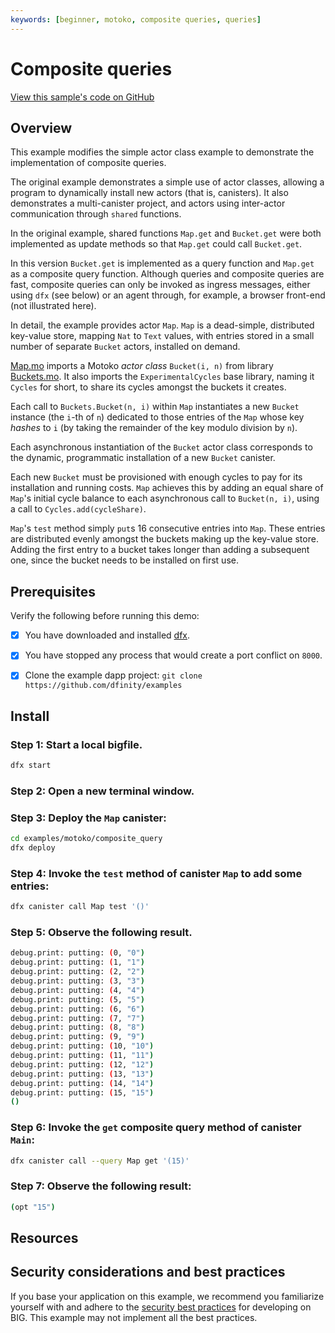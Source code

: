 ```yaml
---
keywords: [beginner, motoko, composite queries, queries]
---
```


# Composite queries

[View this sample's code on GitHub](https://github.com/dfinity/examples/tree/master/motoko/composite_query)

## Overview

This example modifies the simple actor class example to demonstrate the implementation of composite queries.

The original example demonstrates a simple use of actor classes, allowing a program to dynamically install new actors (that is, canisters). It also demonstrates a multi-canister project, and actors using inter-actor communication through `shared` functions.

In the original example, shared functions `Map.get` and `Bucket.get` were both implemented as
update methods so that `Map.get` could call `Bucket.get`.

In this version `Bucket.get` is implemented as a query function and `Map.get` as a composite query function.
Although queries and composite queries are fast, composite queries can only be invoked as ingress messages, either
using `dfx` (see below) or an agent through, for example, a browser front-end (not illustrated here).

In detail, the example provides actor `Map`.
`Map` is a dead-simple, distributed key-value store, mapping `Nat` to `Text` values, with entries stored in a small number of separate `Bucket` actors, installed on demand.

[Map.mo](./src/map/Map.mo) imports a Motoko _actor class_ `Bucket(i, n)`
from library [Buckets.mo](./src/map/Buckets.mo).
It also imports the `ExperimentalCycles` base library, naming it `Cycles` for short, to share its cycles amongst the buckets it creates.

Each call to `Buckets.Bucket(n, i)` within `Map` instantiates a new `Bucket` instance (the `i`-th of `n`) dedicated to those entries of the `Map` whose key _hashes_ to `i` (by taking the remainder of the key modulo division by `n`).

Each asynchronous instantiation of the `Bucket` actor class corresponds to the dynamic, programmatic installation of a new `Bucket` canister.

Each new `Bucket` must be provisioned with enough cycles to pay for its installation and running costs.
`Map` achieves this by adding an equal share of `Map`'s initial cycle balance to each asynchronous call to `Bucket(n, i)`, using a call to `Cycles.add(cycleShare)`.

`Map`'s `test` method simply `put`s 16 consecutive entries into `Map`. These entries are distributed evenly amongst the buckets making up the key-value store. Adding the first entry to a bucket takes longer than adding a subsequent one, since the bucket needs to be installed on first use.

## Prerequisites

Verify the following before running this demo:

- [x] You have downloaded and installed [dfx](https://sdk.dfinity.org).

- [x] You have stopped any process that would create a port conflict on `8000`.

- [x] Clone the example dapp project: `git clone https://github.com/dfinity/examples`

## Install

### Step 1: Start a local bigfile.

```bash
dfx start
```

### Step 2: Open a new terminal window.

### Step 3: Deploy the `Map` canister:

```bash
cd examples/motoko/composite_query
dfx deploy
```

### Step 4: Invoke the `test` method of canister `Map` to add some entries:

```bash
dfx canister call Map test '()'
```

### Step 5: Observe the following result.

```bash
debug.print: putting: (0, "0")
debug.print: putting: (1, "1")
debug.print: putting: (2, "2")
debug.print: putting: (3, "3")
debug.print: putting: (4, "4")
debug.print: putting: (5, "5")
debug.print: putting: (6, "6")
debug.print: putting: (7, "7")
debug.print: putting: (8, "8")
debug.print: putting: (9, "9")
debug.print: putting: (10, "10")
debug.print: putting: (11, "11")
debug.print: putting: (12, "12")
debug.print: putting: (13, "13")
debug.print: putting: (14, "14")
debug.print: putting: (15, "15")
()
```

### Step 6: Invoke the `get` composite query method of canister `Main`:

```bash
dfx canister call --query Map get '(15)'
```

### Step 7: Observe the following result:

```bash
(opt "15")
```

## Resources


## Security considerations and best practices

If you base your application on this example, we recommend you familiarize yourself with and adhere to the [security best practices](https://thebigfile.com/docs/current/references/security/) for developing on BIG. This example may not implement all the best practices.
